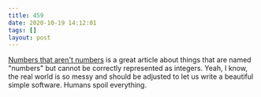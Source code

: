 ```yaml
---
title: 459
date: 2020-10-19 14:12:01
tags: []
layout: post
---
```


[Numbers that aren't numbers](https://hilton.org.uk/blog/non-numeric-numbers) is a great article about things that are named "numbers" but cannot be correctly represented as integers. Yeah, I know, the real world is so messy and should be adjusted to let us write a beautiful simple software. Humans spoil everything.
